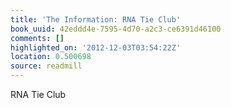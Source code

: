 ```yaml
---
title: 'The Information: RNA Tie Club'
book_uuid: 42eddd4e-7595-4d70-a2c3-ce6391d46100
comments: []
highlighted_on: '2012-12-03T03:54:22Z'
location: 0.500698
source: readmill
---
```


RNA Tie Club